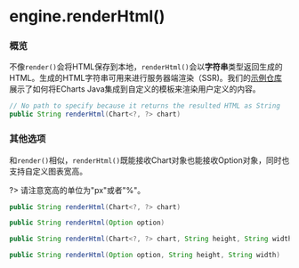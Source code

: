 # engine.renderHtml()

### 概览
不像`render()`会将HTML保存到本地，`renderHtml()`会以**字符串**类型返回生成的HTML。生成的HTML字符串可用来进行服务器端渲染（SSR)。我们的[示例仓库](zh-cn/spring-boot/sb-template)展示了如何将ECharts Java集成到自定义的模板来渲染用户定义的内容。

```java
// No path to specify because it returns the resulted HTML as String
public String renderHtml(Chart<?, ?> chart)
```

### 其他选项

和`render()`相似，`renderHtml()`既能接收Chart对象也能接收Option对象，同时也支持自定义图表宽高。

?> 请注意宽高的单位为"px"或者"%"。

```java
public String renderHtml(Chart<?, ?> chart)

public String renderHtml(Option option)

public String renderHtml(Chart<?, ?> chart, String height, String width)

public String renderHtml(Option option, String height, String width)

```